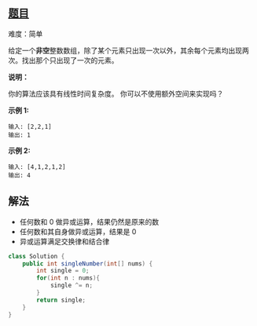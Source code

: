 ## [题目](https://leetcode-cn.com/problems/single-number/)

难度：简单

给定一个**非空**整数数组，除了某个元素只出现一次以外，其余每个元素均出现两次。找出那个只出现了一次的元素。

**说明：**

你的算法应该具有线性时间复杂度。 你可以不使用额外空间来实现吗？

**示例 1:**

```
输入: [2,2,1]
输出: 1
```

**示例 2:**

```
输入: [4,1,2,1,2]
输出: 4
```

## 解法

* 任何数和 0 做异或运算，结果仍然是原来的数
* 任何数和其自身做异或运算，结果是 0
* 异或运算满足交换律和结合律

```java
class Solution {
    public int singleNumber(int[] nums) {
        int single = 0;
        for(int n : nums){
            single ^= n;
        }
        return single;
    }
}
```

